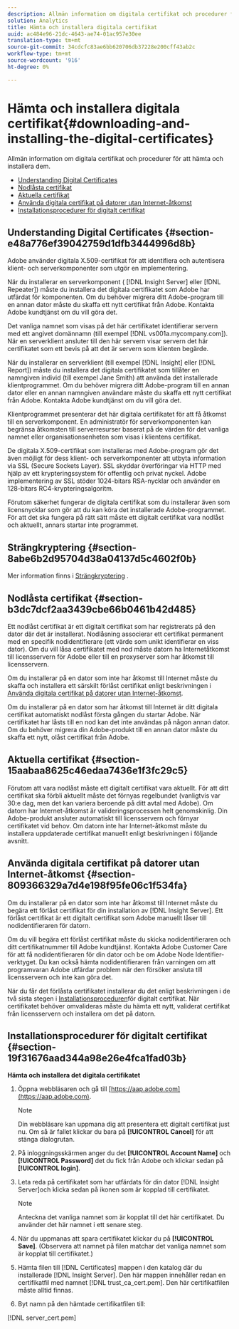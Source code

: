 ```yaml
---
description: Allmän information om digitala certifikat och procedurer för att hämta och installera dem.
solution: Analytics
title: Hämta och installera digitala certifikat
uuid: ac484e96-21dc-4643-ae74-01ac957e30ee
translation-type: tm+mt
source-git-commit: 34cdcfc83ae6bb620706db37228e200cff43ab2c
workflow-type: tm+mt
source-wordcount: '916'
ht-degree: 0%

---
```



# Hämta och installera digitala certifikat{#downloading-and-installing-the-digital-certificates}

Allmän information om digitala certifikat och procedurer för att hämta och installera dem.

* [Understanding Digital Certificates](../../../../../home/c-inst-svr/c-install-ins-svr/t-install-proc-inst-svr-dpu/c-dnld-dgtl-cert/c-dnld-dgtl-cert.md#section-e48a776ef39042759d1dfb3444996d8b)
* [Nodlåsta certifikat](../../../../../home/c-inst-svr/c-install-ins-svr/t-install-proc-inst-svr-dpu/c-dnld-dgtl-cert/c-dnld-dgtl-cert.md#section-b3dc7dcf2aa3439cbe66b0461b42d485)
* [Aktuella certifikat](../../../../../home/c-inst-svr/c-install-ins-svr/t-install-proc-inst-svr-dpu/c-dnld-dgtl-cert/c-dnld-dgtl-cert.md#section-15aabaa8625c46edaa7436e1f3fc29c5)
* [Använda digitala certifikat på datorer utan Internet-åtkomst](../../../../../home/c-inst-svr/c-install-ins-svr/t-install-proc-inst-svr-dpu/c-dnld-dgtl-cert/c-dnld-dgtl-cert.md#section-809366329a7d4e198f95fe06c1f534fa)
* [Installationsprocedurer för digitalt certifikat](../../../../../home/c-inst-svr/c-install-ins-svr/t-install-proc-inst-svr-dpu/c-dnld-dgtl-cert/c-dnld-dgtl-cert.md#section-19f31676aad344a98e26e4fca1fad03b)

## Understanding Digital Certificates {#section-e48a776ef39042759d1dfb3444996d8b}

Adobe använder digitala X.509-certifikat för att identifiera och autentisera klient- och serverkomponenter som utgör en implementering.

När du installerar en serverkomponent ( [!DNL Insight Server] eller [!DNL Repeater]) måste du installera det digitala certifikatet som Adobe har utfärdat för komponenten. Om du behöver migrera ditt Adobe-program till en annan dator måste du skaffa ett nytt certifikat från Adobe. Kontakta Adobe kundtjänst om du vill göra det.

Det vanliga namnet som visas på det här certifikatet identifierar servern med ett angivet domännamn (till exempel [!DNL vs001a.mycompany.com]). När en serverklient ansluter till den här servern visar servern det här certifikatet som ett bevis på att det är servern som klienten begärde.

När du installerar en serverklient (till exempel [!DNL Insight] eller [!DNL Report]) måste du installera det digitala certifikatet som tillåter en namngiven individ (till exempel Jane Smith) att använda det installerade klientprogrammet. Om du behöver migrera ditt Adobe-program till en annan dator eller en annan namngiven användare måste du skaffa ett nytt certifikat från Adobe. Kontakta Adobe kundtjänst om du vill göra det.

Klientprogrammet presenterar det här digitala certifikatet för att få åtkomst till en serverkomponent. En administratör för serverkomponenten kan begränsa åtkomsten till serverresurser baserat på de värden för det vanliga namnet eller organisationsenheten som visas i klientens certifikat.

De digitala X.509-certifikat som installeras med Adobe-program gör det även möjligt för dess klient- och serverkomponenter att utbyta information via SSL (Secure Sockets Layer). SSL skyddar överföringar via HTTP med hjälp av ett krypteringssystem för offentlig och privat nyckel. Adobe implementering av SSL stöder 1024-bitars RSA-nycklar och använder en 128-bitars RC4-krypteringsalgoritm.

Förutom säkerhet fungerar de digitala certifikat som du installerar även som licensnycklar som gör att du kan köra det installerade Adobe-programmet. För att det ska fungera på rätt sätt måste ett digitalt certifikat vara nodlåst och aktuellt, annars startar inte programmet.

## Strängkryptering {#section-8abe6b2d95704d38a04137d5c4602f0b}

Mer information finns i [Strängkryptering](../../../../../home/c-inst-svr/c-install-ins-svr/t-install-proc-inst-svr-dpu/c-dnld-dgtl-cert/string-encryption.md#concept-35da0b53650a4d7e82b240ad27f6d45a) .

## Nodlåsta certifikat {#section-b3dc7dcf2aa3439cbe66b0461b42d485}

Ett nodlåst certifikat är ett digitalt certifikat som har registrerats på den dator där det är installerat. Nodlåsning associerar ett certifikat permanent med en specifik nodidentifierare (ett värde som unikt identifierar en viss dator). Om du vill låsa certifikatet med nod måste datorn ha Internetåtkomst till licensservern för Adobe eller till en proxyserver som har åtkomst till licensservern.

Om du installerar på en dator som inte har åtkomst till Internet måste du skaffa och installera ett särskilt förlåst certifikat enligt beskrivningen i [Använda digitala certifikat på datorer utan Internet-åtkomst](../../../../../home/c-inst-svr/c-install-ins-svr/t-install-proc-inst-svr-dpu/c-dnld-dgtl-cert/c-dnld-dgtl-cert.md#section-809366329a7d4e198f95fe06c1f534fa).

Om du installerar på en dator som har åtkomst till Internet är ditt digitala certifikat automatiskt nodlåst första gången du startar Adobe. När certifikatet har låsts till en nod kan det inte användas på någon annan dator. Om du behöver migrera din Adobe-produkt till en annan dator måste du skaffa ett nytt, olåst certifikat från Adobe.

## Aktuella certifikat {#section-15aabaa8625c46edaa7436e1f3fc29c5}

Förutom att vara nodlåst måste ett digitalt certifikat vara aktuellt. För att ditt certifikat ska förbli aktuellt måste det förnyas regelbundet (vanligtvis var 30:e dag, men det kan variera beroende på ditt avtal med Adobe). Om datorn har Internet-åtkomst är valideringsprocessen helt genomskinlig. Din Adobe-produkt ansluter automatiskt till licensservern och förnyar certifikatet vid behov. Om datorn inte har Internet-åtkomst måste du installera uppdaterade certifikat manuellt enligt beskrivningen i följande avsnitt.

## Använda digitala certifikat på datorer utan Internet-åtkomst {#section-809366329a7d4e198f95fe06c1f534fa}

Om du installerar på en dator som inte har åtkomst till Internet måste du begära ett förlåst certifikat för din installation av [!DNL Insight Server]. Ett förlåst certifikat är ett digitalt certifikat som Adobe manuellt låser till nodidentifieraren för datorn.

Om du vill begära ett förlåst certifikat måste du skicka nodidentifieraren och ditt certifikatnummer till Adobe kundtjänst. Kontakta Adobe Customer Care för att få nodidentifieraren för din dator och be om Adobe Node Identifier-verktyget. Du kan också hämta nodidentifieraren från varningen om att programvaran Adobe utfärdar problem när den försöker ansluta till licensservern och inte kan göra det.

När du får det förlåsta certifikatet installerar du det enligt beskrivningen i de två sista stegen i [Installationsproceduren](../../../../../home/c-inst-svr/c-install-ins-svr/t-install-proc-inst-svr-dpu/c-dnld-dgtl-cert/c-dnld-dgtl-cert.md#section-19f31676aad344a98e26e4fca1fad03b)för digitalt certifikat. När certifikatet behöver omvalideras måste du hämta ett nytt, validerat certifikat från licensservern och installera om det på datorn.

## Installationsprocedurer för digitalt certifikat {#section-19f31676aad344a98e26e4fca1fad03b}

**Hämta och installera det digitala certifikatet**

1. Öppna webbläsaren och gå till [https://aap.adobe.com](https://aap.adobe.com).

   >[!NOTE]
   >
   >Din webbläsare kan uppmana dig att presentera ett digitalt certifikat just nu. Om så är fallet klickar du bara på **[!UICONTROL Cancel]** för att stänga dialogrutan.

1. På inloggningsskärmen anger du det **[!UICONTROL Account Name]** och **[!UICONTROL Password]** det du fick från Adobe och klickar sedan på **[!UICONTROL login]**.

1. Leta reda på certifikatet som har utfärdats för din dator [!DNL Insight Server]och klicka sedan på ikonen som är kopplad till certifikatet.

   >[!NOTE]
   >
   >Anteckna det vanliga namnet som är kopplat till det här certifikatet. Du använder det här namnet i ett senare steg.

1. När du uppmanas att spara certifikatet klickar du på **[!UICONTROL Save]**. (Observera att namnet på filen matchar det vanliga namnet som är kopplat till certifikatet.)
1. Hämta filen till [!DNL Certificates] mappen i den katalog där du installerade [!DNL Insight Server]. Den här mappen innehåller redan en certifikatfil med namnet [!DNL trust_ca_cert.pem]. Den här certifikatfilen måste alltid finnas.

1. Byt namn på den hämtade certifikatfilen till:

[!DNL server_cert.pem]


